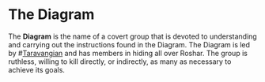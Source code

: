 # The Diagram
The **Diagram** is the name of a covert group that is devoted to understanding and carrying out the instructions found in the Diagram. The Diagram is led by #[Taravangian](characters/taravangian) and has members in hiding all over Roshar. The group is ruthless, willing to kill directly, or indirectly, as many as necessary to achieve its goals.
